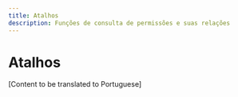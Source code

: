 ```yaml
---
title: Atalhos
description: Funções de consulta de permissões e suas relações
---
```


# Atalhos

[Content to be translated to Portuguese]

<!-- This page content will be translated from the main English userguide/shortcuts.md -->
